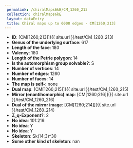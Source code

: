 ```yaml
--- 
 permalink: /chiralMaps6kE/CM_1260_213 
 collection: chiralMaps6kE
 layout: dataEntry
 title: Chiral maps up to 6000 edges - CM[1260;213]
---
```


- **ID**: [CM[1260;213]]({{ site.url }}/test/CM_1260_213)
- **Genus of the underlying surface**: 617
- **Length of the face**: 180
- **Valency**: 180
- **Length of the Petrie polygon**: 14
- **Is the automorphism group solvable?**: S
- **Number of vertices**: 14
- **Number of edges**: 1260
- **Number of faces**: 14
- **The map is self-**: none
- **Dual map**: [CM[1260;215]]({{ site.url }}/test/CM_1260_215)
- **Mirror (enantihomorphic) map**: [CM[1260;216]]({{ site.url }}/test/CM_1260_216)
- **Dual of the mirror image**: [CM[1260;214]]({{ site.url }}/test/CM_1260_214)
- **Z_q-Exponent?**: 2
- **No idea**:  101:216
- **No idea**: Y
- **No idea**: Y
- **Skeleton**: Sk(14;3)^30
- **Some other kind of skeleton**: nan
